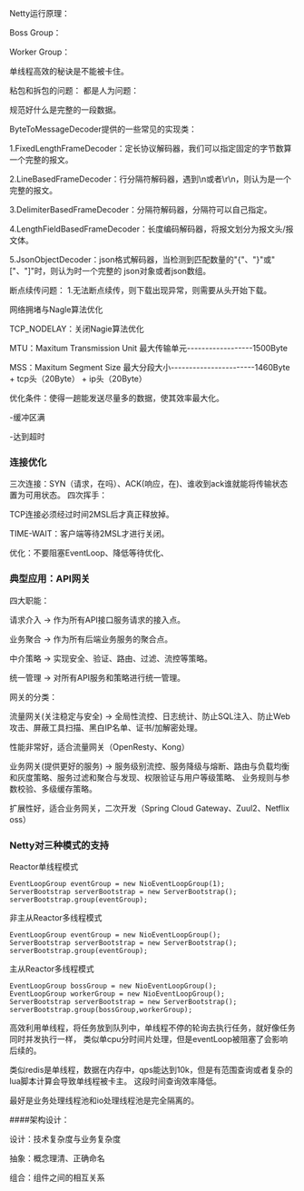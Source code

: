 Netty运行原理：

Boss Group：

Worker Group：



单线程高效的秘诀是不能被卡住。

粘包和拆包的问题：
都是人为问题：

规范好什么是完整的一段数据。

ByteToMessageDecoder提供的一些常见的实现类：

1.FixedLengthFrameDecoder：定长协议解码器，我们可以指定固定的字节数算一个完整的报文。

2.LineBasedFrameDecoder：行分隔符解码器，遇到\n或者\r\n，则认为是一个完整的报文。

3.DelimiterBasedFrameDecoder：分隔符解码器，分隔符可以自己指定。

4.LengthFieldBasedFrameDecoder：长度编码解码器，将报文划分为报文头/报文体。

5.JsonObjectDecoder：json格式解码器，当检测到匹配数量的"{"、"}"或"["、"]"时，则认为时一个完整的
json对象或者json数组。

断点续传问题：
1.无法断点续传，则下载出现异常，则需要从头开始下载。

网络拥堵与Nagle算法优化

TCP_NODELAY：关闭Nagie算法优化

MTU：Maxitum Transmission Unit 最大传输单元------------------1500Byte

MSS：Maxitum Segment Size 最大分段大小-----------------------1460Byte + tcp头（20Byte） + ip头（20Byte）

优化条件：使得一趟能发送尽量多的数据，使其效率最大化。

-缓冲区满

-达到超时

### 连接优化
三次连接：SYN（请求，在吗）、ACK(响应，在)、谁收到ack谁就能将传输状态置为可用状态。
四次挥手：

TCP连接必须经过时间2MSL后才真正释放掉。

TIME-WAIT：客户端等待2MSL才进行关闭。

优化：不要阻塞EventLoop、降低等待优化、  


### 典型应用：API网关

四大职能：

请求介入 -> 作为所有API接口服务请求的接入点。

业务聚合 -> 作为所有后端业务服务的聚合点。

中介策略 -> 实现安全、验证、路由、过滤、流控等策略。

统一管理 -> 对所有API服务和策略进行统一管理。

网关的分类：


流量网关(关注稳定与安全) -> 全局性流控、日志统计、防止SQL注入、防止Web攻击、屏蔽工具扫描、黑白IP名单、证书/加解密处理。

性能非常好，适合流量网关（OpenResty、Kong）

业务网关(提供更好的服务) -> 服务级别流控、服务降级与熔断、路由与负载均衡和灰度策略、服务过滤和聚合与发现、权限验证与用户等级策略、
业务规则与参数校验、多级缓存策略。

扩展性好，适合业务网关，二次开发（Spring Cloud Gateway、Zuul2、Netflix oss）

### Netty对三种模式的支持
Reactor单线程模式 
~~~~
EventLoopGroup eventGroup = new NioEventLoopGroup(1);
ServerBootstrap serverBootstrap = new ServerBootstrap();
serverBootstrap.group(eventGroup);
~~~~
非主从Reactor多线程模式
~~~~
EventLoopGroup eventGroup = new NioEventLoopGroup();
ServerBootstrap serverBootstrap = new ServerBootstrap();
serverBootstrap.group(eventGroup);
~~~~
主从Reactor多线程模式
~~~~
EventLoopGroup bossGroup = new NioEventLoopGroup();
EventLoopGroup workerGroup = new NioEventLoopGroup();
ServerBootstrap serverBootstrap = new ServerBootstrap();
serverBootstrap.group(bossGroup,workerGroup);
~~~~

高效利用单线程，将任务放到队列中，单线程不停的轮询去执行任务，就好像任务同时并发执行一样，
类似单cpu分时间片处理，但是eventLoop被阻塞了会影响后续的。

类似redis是单线程，数据在内存中，qps能达到10k，但是有范围查询或者复杂的lua脚本计算会导致单线程被卡主。
这段时间查询效率降低。

最好是业务处理线程池和io处理线程池是完全隔离的。

####架构设计：

设计：技术复杂度与业务复杂度

抽象：概念理清、正确命名

组合：组件之间的相互关系